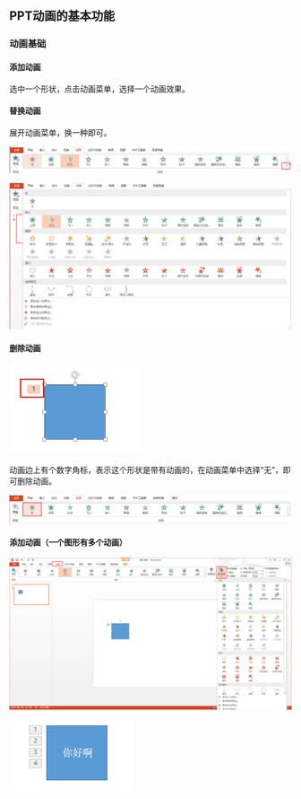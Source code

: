 ## PPT动画的基本功能

### 动画基础

#### 添加动画

选中一个形状，点击动画菜单，选择一个动画效果。

#### 替换动画

展开动画菜单，换一种即可。

![image-20201203230730703](https://raw.githubusercontent.com/huxiaoning/img/master/20201203230733.png)

![image-20201203230757612](https://raw.githubusercontent.com/huxiaoning/img/master/20201203230758.png)

#### 删除动画

![image-20201203231031633](https://raw.githubusercontent.com/huxiaoning/img/master/20201203231033.png)

动画边上有个数字角标，表示这个形状是带有动画的，在动画菜单中选择“无”，即可删除动画。

![image-20201203230957232](https://raw.githubusercontent.com/huxiaoning/img/master/20201203230959.png)

#### 添加动画（一个图形有多个动画）

![image-20201203231300723](https://raw.githubusercontent.com/huxiaoning/img/master/20201203231302.png)

![image-20201203231458623](https://raw.githubusercontent.com/huxiaoning/img/master/20201203231459.png)